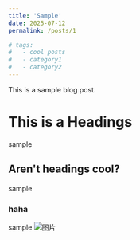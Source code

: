 ```yaml
---
title: 'Sample'
date: 2025-07-12
permalink: /posts/1

# tags:
#   - cool posts
#   - category1
#   - category2
---
```


This is a sample blog post.

# This is a Headings
sample
## Aren't headings cool?
sample
### haha
sample
![图片](../images/editing-talk.png)